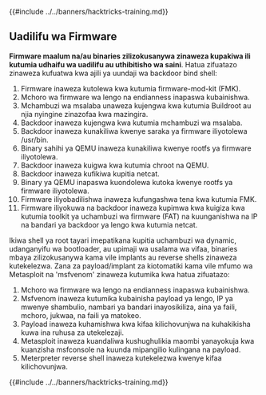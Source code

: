{{#include ../../banners/hacktricks-training.md}}

## Uadilifu wa Firmware

**Firmware maalum na/au binaries zilizokusanywa zinaweza kupakiwa ili kutumia udhaifu wa uadilifu au uthibitisho wa saini**. Hatua zifuatazo zinaweza kufuatwa kwa ajili ya uundaji wa backdoor bind shell:

1. Firmware inaweza kutolewa kwa kutumia firmware-mod-kit (FMK).
2. Mchoro wa firmware wa lengo na endianness inapaswa kubainishwa.
3. Mchambuzi wa msalaba unaweza kujengwa kwa kutumia Buildroot au njia nyingine zinazofaa kwa mazingira.
4. Backdoor inaweza kujengwa kwa kutumia mchambuzi wa msalaba.
5. Backdoor inaweza kunakiliwa kwenye saraka ya firmware iliyotolewa /usr/bin.
6. Binary sahihi ya QEMU inaweza kunakiliwa kwenye rootfs ya firmware iliyotolewa.
7. Backdoor inaweza kuigwa kwa kutumia chroot na QEMU.
8. Backdoor inaweza kufikiwa kupitia netcat.
9. Binary ya QEMU inapaswa kuondolewa kutoka kwenye rootfs ya firmware iliyotolewa.
10. Firmware iliyobadilishwa inaweza kufungashwa tena kwa kutumia FMK.
11. Firmware iliyokuwa na backdoor inaweza kupimwa kwa kuigiza kwa kutumia toolkit ya uchambuzi wa firmware (FAT) na kuunganishwa na IP na bandari ya backdoor ya lengo kwa kutumia netcat.

Ikiwa shell ya root tayari imepatikana kupitia uchambuzi wa dynamic, udanganyifu wa bootloader, au upimaji wa usalama wa vifaa, binaries mbaya zilizokusanywa kama vile implants au reverse shells zinaweza kutekelezwa. Zana za payload/implant za kiotomatiki kama vile mfumo wa Metasploit na 'msfvenom' zinaweza kutumika kwa hatua zifuatazo:

1. Mchoro wa firmware wa lengo na endianness inapaswa kubainishwa.
2. Msfvenom inaweza kutumika kubainisha payload ya lengo, IP ya mwenye shambulio, nambari ya bandari inayosikiliza, aina ya faili, mchoro, jukwaa, na faili ya matokeo.
3. Payload inaweza kuhamishwa kwa kifaa kilichovunjwa na kuhakikisha kuwa ina ruhusa za utekelezaji.
4. Metasploit inaweza kuandaliwa kushughulikia maombi yanayokuja kwa kuanzisha msfconsole na kuunda mipangilio kulingana na payload.
5. Meterpreter reverse shell inaweza kutekelezwa kwenye kifaa kilichovunjwa.

{{#include ../../banners/hacktricks-training.md}}
